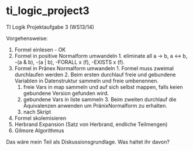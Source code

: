 ti_logic_project3
=================

TI Logik Projektaufgabe 3 (WS13/14)

Vorgehensweise:
  1. Formel einlesen - OK
  2. Formel in positive Normalform umwandeln
    1. eliminate all a -> b, a <-> b, -(a & b), -(a | b), -FORALL x (f), -EXISTS x (f).
  3. Formel in Pränex Normalform umwandeln
    1. Formel muss zweimal durchlaufen werden
    2. Beim ersten durchlauf freie und gebundene Variablen in Datenstruktur sammeln und freie umbenennen.
      1. freie Vars in map sammeln und auf sich selbst mappen, falls keien gebundene Version gefunden wird.
      2. gebundene Vars in liste sammeln
    3. Beim zweiten durchlauf die Äquivalenzen anwenden um PränixNormalform zu erhalten.
      1. nach Skript
  4. Formel skolemisieren
  5. Herbrand Expansion (Satz von Herbrand, endliche Teilmengen)
  6. Gilmore Algorithmus


Das wäre mein Teil als Diskussionsgrundlage. Was haltet ihr davon?
